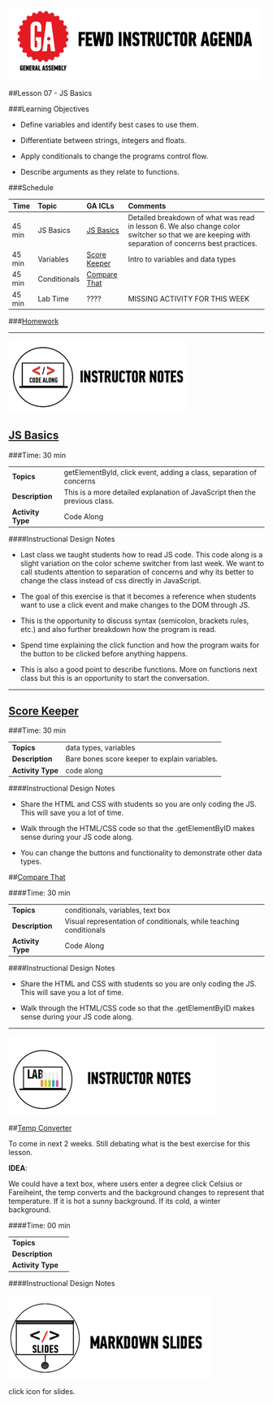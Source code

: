 ![GeneralAssemb.ly](../../img/icons/instr_agenda.png)


##Lesson 07 - JS Basics


###Learning Objectives

*	Define variables and identify best cases to use them.

*	Differentiate between strings, integers and floats.

*	Apply conditionals to change the programs control flow.

*	Describe arguments as they relate to functions.


###Schedule


| Time        | Topic| GA ICLs| Comments |
| ------------- |:-------------|:-------------------|:----------------|
| 45 min | JS Basics | [JS Basics]() |  Detailed breakdown of what was read in lesson 6. We also change color switcher so that we are keeping with separation of concerns best practices.|
| 45 min | Variables | [Score Keeper]() | Intro to variables and data types |
| 45 min | Conditionals | [Compare That]() |  |
| 45 min | Lab Time | ???? | MISSING ACTIVITY FOR THIS WEEK |



###[Homework](../Homework/)



---


![Code Demo](../../img/icons/instr_code_along.png)

## [JS Basics](http://codepen.io/nevan/pen/kBItz)

###Time: 30 min

| | |
| ------------- |:-------------|
| __Topics__ | getElementById, click event, adding a class, separation of concerns | 
| __Description__| This is a more detailed explanation of JavaScript then the previous class. |   
|__Activity Type__| Code Along | 
 
 
####Instructional Design Notes

*	Last class we taught students how to read JS code. This code along is a slight variation on the color scheme switcher from last week. We want to call students attention to separation of concerns and why its better to change the class instead of css directly in JavaScript. 

*	The goal of this exercise is that it becomes a reference when students want to use a click event and make changes to the DOM through JS.


*	This is the opportunity to discuss syntax (semicolon, brackets rules, etc.) and also further breakdown how the program is read. 

*	Spend time explaining the click function and how the program waits for the button to be clicked before anything happens. 

*	This is also a good point to describe functions. More on functions next class but this is an opportunity to start the conversation.



---


## [Score Keeper](http://codepen.io/nevan/pen/hAjtq)

###Time: 30 min

| | |
| ------------- |:-------------|
| __Topics__ | data types, variables | 
| __Description__| Bare bones score keeper to explain variables. |   
| __Activity Type__| code along | 
 
 
####Instructional Design Notes

*	Share the HTML and CSS with students so you are only coding the JS. This will save you a lot of time. 

*	Walk through the HTML/CSS code so that the .getElementByID makes sense during your JS code along. 

*	You can change the buttons and functionality to demonstrate other data types. 


##[Compare That](http://codepen.io/nevan/pen/BkdqI)

####Time: 30 min

| | |
| ------------- |:-------------|
| __Topics__ | conditionals, variables, text box | 
| __Description__| Visual representation of conditionals, while teaching conditionals |    
| __Activity Type__| Code Along| 


####Instructional Design Notes 

*	Share the HTML and CSS with students so you are only coding the JS. This will save you a lot of time. 

*	Walk through the HTML/CSS code so that the .getElementByID makes sense during your JS code along. 

---
 

![Exercise - Instructor](../../img/icons/instr_lab.png)







##[Temp Converter](http://codepen.io/nevan/pen/BkdqI)

To come in next 2 weeks. Still debating what is the best exercise for this lesson.

__IDEA__: 

We could have a text box, where users enter a degree click Celsius or Fareiheint, the temp converts and the background changes to represent that temperature. If it is hot a sunny background. If its cold, a winter background.

####Time: 00 min

| | |
| ------------- |:-------------|
| __Topics__ |  | 
| __Description__|  |    
|__Activity Type__| | 


####Instructional Design Notes 

[![slides](../../img/icons/slides.png)](slides.md)

click icon for slides.
